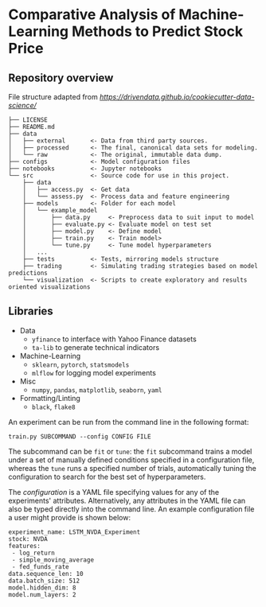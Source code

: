 # Comparative Analysis of Machine-Learning Methods to Predict Stock Price

## Repository overview
File structure adapted from *https://drivendata.github.io/cookiecutter-data-science/*
```
├── LICENSE
├── README.md          
├── data
│   ├── external       <- Data from third party sources.
│   ├── processed      <- The final, canonical data sets for modeling.
│   └── raw            <- The original, immutable data dump.
├── configs            <- Model configuration files
├── notebooks          <- Jupyter notebooks 
└── src                <- Source code for use in this project.
    ├── data           
    │   ├── access.py  <- Get data 
    │   └── assess.py  <- Process data and feature engineering
    ├── models         <- Folder for each model   
    │   └── example_model 
    │       ├── data.py     <- Preprocess data to suit input to model
    │       ├── evaluate.py <- Evaluate model on test set
    │       ├── model.py    <- Define model
    │       ├── train.py    <- Train model>
    │       └── tune.py     <- Tune model hyperparameters
    │   ...
    ├── tests          <- Tests, mirroring models structure
    ├── trading        <- Simulating trading strategies based on model predictions
    └── visualization  <- Scripts to create exploratory and results oriented visualizations
```
## Libraries
- Data
    - `yfinance` to interface with Yahoo Finance datasets
    - `ta-lib` to generate technical indicators
- Machine-Learning
    - `sklearn`, `pytorch`, `statsmodels`
    - `mlflow` for logging model experiments
- Misc
    - `numpy`, `pandas`, `matplotlib`, `seaborn`, `yaml`
- Formatting/Linting
    - `black`, `flake8`
    
An experiment can be run from the command line in the following format:

```
train.py SUBCOMMAND --config CONFIG FILE
```

The subcommand can be `fit` or `tune`: the `fit` subcommand trains a model under a set of manually defined conditions specified in a configuration file, whereas the `tune` runs a specified number of trials, automatically tuning the configuration to search for the best set of hyperparameters.

The *configuration* is a YAML file specifying values for any of the experiments' attributes. Alternatively, any attributes in the YAML file can also be typed directly into the command line. An example configuration file a user might provide is shown below:

```
experiment_name: LSTM_NVDA_Experiment
stock: NVDA
features:
 - log_return
 - simple_moving_average
 - fed_funds_rate
data.sequence_len: 10
data.batch_size: 512
model.hidden_dim: 8 
model.num_layers: 2 
```



